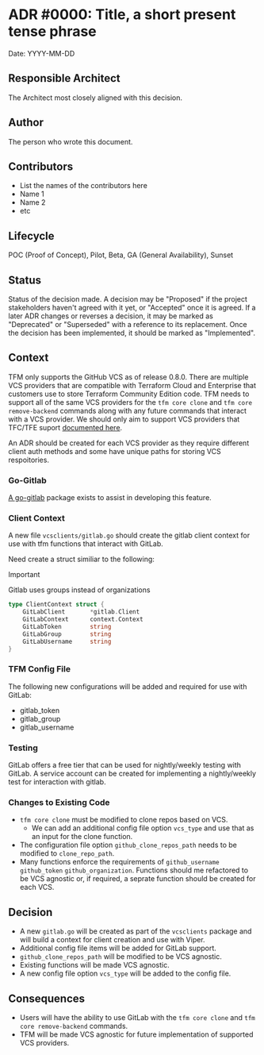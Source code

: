 # ADR #0000: Title, a short present tense phrase

Date: YYYY-MM-DD

## Responsible Architect
The Architect most closely aligned with this decision.

## Author

The person who wrote this document.

## Contributors

* List the names of the contributors here
* Name 1
* Name 2
* etc

## Lifecycle

POC (Proof of Concept), Pilot, Beta, GA (General Availability), Sunset

## Status

Status of the decision made. A decision may be "Proposed" if the project stakeholders haven't agreed with it yet, or "Accepted" once it is agreed. If a later ADR changes or reverses a decision, it may be marked as "Deprecated" or "Superseded" with a reference to its replacement. Once the decision has been implemented, it should be marked as "Implemented".

## Context

TFM only supports the GitHub VCS as of release 0.8.0. There are multiple VCS providers that are compatible with Terraform Cloud and Enterprise that customers use to store Terraform Community Edition code. TFM needs to support all of the same VCS providers for the `tfm core clone` and `tfm core remove-backend` commands along with any future commands that interact with a VCS provider. We should only aim to support VCS providers that TFC/TFE suport [documented here](https://developer.hashicorp.com/terraform/cloud-docs/vcs#supported-vcs-providers).

An ADR should be created for each VCS provider as they require different client auth methods and some have unique paths for storing VCS respoitories.

### Go-Gitlab

[A go-gitlab](https://pkg.go.dev/github.com/xanzy/go-gitlab) package exists to assist in developing this feature.

### Client Context

A new file `vcsclients/gitlab.go` should create the gitlab client context for use with tfm functions that interact with GitLab.

Need create a struct similiar to the following:

> [!IMPORTANT]
> Gitlab uses groups instead of organizations

```go
type ClientContext struct {
	GitLabClient       *gitlab.Client
    GitLabContext      context.Context
	GitLabToken        string
	GitLabGroup        string 
	GitLabUsername     string
}
```

### TFM Config File

The following new configurations will be added and required for use with GitLab:

- gitlab_token
- gitlab_group
- gitlab_username

### Testing

GitLab offers a free tier that can be used for nightly/weekly testing with GitLab. A service account can be created for implementing a nightly/weekly test for interaction with gitlab.

### Changes to Existing Code

- `tfm core clone` must be modified to clone repos based on VCS.
  - We can add an additional config file option `vcs_type` and use that as an input for the clone function.
- The configuration file option `github_clone_repos_path` needs to be modified to `clone_repo_path`.
- Many functions enforce the requirements of `github_username` `github_token` `github_organization`. Functions should me refactored to be VCS agnostic or, if required, a seprate function should be created for each VCS.

## Decision

- A new `gitlab.go` will be created as part of the `vcsclients` package and will build a context for client creation and use with Viper.
- Additional config file items will be added for GitLab support.
- `github_clone_repos_path` will be modified to be VCS agnostic.
- Existing functions will be made VCS agnostic.
- A new config file option `vcs_type` will be added to the config file.

## Consequences

- Users will have the ability to use GitLab with the `tfm core clone` and `tfm core remove-backend` commands.
- TFM will be made VCS agnostic for future implementation of supported VCS providers.
